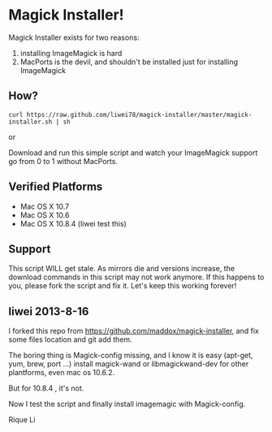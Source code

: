 # Magick Installer!

Magick Installer exists for two reasons:

1. installing ImageMagick is hard
2. MacPorts is the devil, and shouldn't be installed just for installing ImageMagick

## How?

    curl https://raw.github.com/liwei78/magick-installer/master/magick-installer.sh | sh

or

Download and run this simple script and watch your ImageMagick support go from 0 to 1 without MacPorts.

## Verified Platforms

* Mac OS X 10.7
* Mac OS X 10.6
* Mac OS X 10.8.4 (liwei test this)

## Support

This script WILL get stale. As mirrors die and versions increase, the download commands in this script may not work anymore. If this happens to you, please fork the script and fix it. Let's keep this working forever!

## liwei 2013-8-16

I forked this repo from https://github.com/maddox/magick-installer, and fix some files location and git add them.

The boring thing is Magick-config missing, and I know it is easy (apt-get, yum, brew, port ...) install magick-wand or libmagickwand-dev for other plantforms, even mac os 10.6.2.

But for 10.8.4 , it's not.

Now I test the script and finally install imagemagic with Magick-config.

Rique Li
